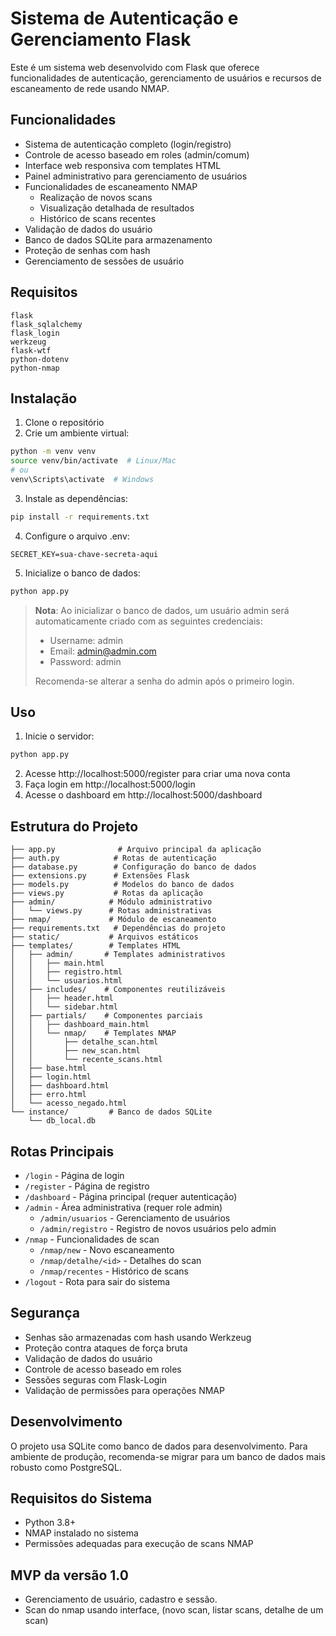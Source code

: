 # Sistema de Autenticação e Gerenciamento Flask

Este é um sistema web desenvolvido com Flask que oferece funcionalidades de autenticação, gerenciamento de usuários e recursos de escaneamento de rede usando NMAP.

## Funcionalidades

- Sistema de autenticação completo (login/registro)
- Controle de acesso baseado em roles (admin/comum)
- Interface web responsiva com templates HTML
- Painel administrativo para gerenciamento de usuários
- Funcionalidades de escaneamento NMAP
  - Realização de novos scans
  - Visualização detalhada de resultados
  - Histórico de scans recentes
- Validação de dados do usuário
- Banco de dados SQLite para armazenamento
- Proteção de senhas com hash
- Gerenciamento de sessões de usuário

## Requisitos

```
flask
flask_sqlalchemy
flask_login
werkzeug
flask-wtf
python-dotenv
python-nmap
```

## Instalação

1. Clone o repositório
2. Crie um ambiente virtual:
```bash
python -m venv venv
source venv/bin/activate  # Linux/Mac
# ou
venv\Scripts\activate  # Windows
```

3. Instale as dependências:
```bash
pip install -r requirements.txt
```

4. Configure o arquivo .env:
```
SECRET_KEY=sua-chave-secreta-aqui
```

5. Inicialize o banco de dados:
```bash
python app.py
```

> **Nota**: Ao inicializar o banco de dados, um usuário admin será automaticamente criado com as seguintes credenciais:
> - Username: admin
> - Email: admin@admin.com
> - Password: admin
> 
> Recomenda-se alterar a senha do admin após o primeiro login.

## Uso

1. Inicie o servidor:
```bash
python app.py
```

2. Acesse http://localhost:5000/register para criar uma nova conta
3. Faça login em http://localhost:5000/login
4. Acesse o dashboard em http://localhost:5000/dashboard

## Estrutura do Projeto

```
├── app.py              # Arquivo principal da aplicação
├── auth.py            # Rotas de autenticação
├── database.py        # Configuração do banco de dados
├── extensions.py      # Extensões Flask
├── models.py          # Modelos do banco de dados
├── views.py           # Rotas da aplicação
├── admin/            # Módulo administrativo
│   └── views.py      # Rotas administrativas
├── nmap/             # Módulo de escaneamento
├── requirements.txt   # Dependências do projeto
├── static/           # Arquivos estáticos
├── templates/        # Templates HTML
│   ├── admin/       # Templates administrativos
│   │   ├── main.html
│   │   ├── registro.html
│   │   └── usuarios.html
│   ├── includes/    # Componentes reutilizáveis
│   │   ├── header.html
│   │   └── sidebar.html
│   ├── partials/    # Componentes parciais
│   │   ├── dashboard_main.html
│   │   └── nmap/    # Templates NMAP
│   │       ├── detalhe_scan.html
│   │       ├── new_scan.html
│   │       └── recente_scans.html
│   ├── base.html
│   ├── login.html
│   ├── dashboard.html
│   ├── erro.html
│   └── acesso_negado.html
└── instance/         # Banco de dados SQLite
    └── db_local.db
```

## Rotas Principais

- `/login` - Página de login
- `/register` - Página de registro
- `/dashboard` - Página principal (requer autenticação)
- `/admin` - Área administrativa (requer role admin)
  - `/admin/usuarios` - Gerenciamento de usuários
  - `/admin/registro` - Registro de novos usuários pelo admin
- `/nmap` - Funcionalidades de scan
  - `/nmap/new` - Novo escaneamento
  - `/nmap/detalhe/<id>` - Detalhes do scan
  - `/nmap/recentes` - Histórico de scans
- `/logout` - Rota para sair do sistema

## Segurança

- Senhas são armazenadas com hash usando Werkzeug
- Proteção contra ataques de força bruta
- Validação de dados do usuário
- Controle de acesso baseado em roles
- Sessões seguras com Flask-Login
- Validação de permissões para operações NMAP

## Desenvolvimento

O projeto usa SQLite como banco de dados para desenvolvimento. Para ambiente de produção, recomenda-se migrar para um banco de dados mais robusto como PostgreSQL.

## Requisitos do Sistema

- Python 3.8+
- NMAP instalado no sistema
- Permissões adequadas para execução de scans NMAP


## MVP da versão 1.0
- Gerenciamento de usuário, cadastro e sessão.
- Scan do nmap usando interface, (novo scan, listar scans, detalhe de um scan)
